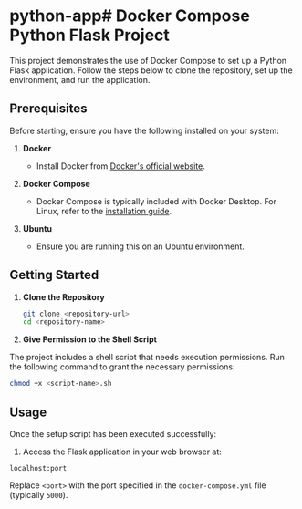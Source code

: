 # python-app# Docker Compose Python Flask Project

This project demonstrates the use of Docker Compose to set up a Python Flask application. Follow the steps below to clone the repository, set up the environment, and run the application.

## Prerequisites

Before starting, ensure you have the following installed on your system:

1. **Docker**
   - Install Docker from [Docker's official website](https://docs.docker.com/get-docker/).

2. **Docker Compose**
   - Docker Compose is typically included with Docker Desktop. For Linux, refer to the [installation guide](https://docs.docker.com/compose/install/).

3. **Ubuntu**
   - Ensure you are running this on an Ubuntu environment.

## Getting Started

1. **Clone the Repository**

   ```bash
   git clone <repository-url>
   cd <repository-name>

   ```
2. **Give Permission to the Shell Script**

The project includes a shell script that needs execution permissions. Run the following command to grant the necessary permissions:

```bash
chmod +x <script-name>.sh
```
## Usage

Once the setup script has been executed successfully:

1. Access the Flask application in your web browser at:

```localhost:port```


Replace `<port>` with the port specified in the `docker-compose.yml` file (typically `5000`).

